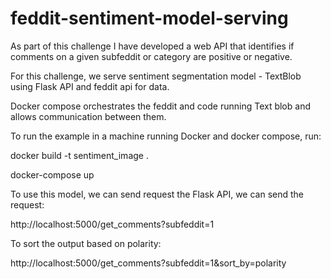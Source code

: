 
# feddit-sentiment-model-serving 

As part of this challenge I have developed a web API that identifies if comments on a given
subfeddit or category are positive or negative.

For this challenge, we serve sentiment segmentation model - TextBlob using Flask API and feddit api for data.

Docker compose orchestrates the feddit and code running Text blob and allows communication between them.

To run the example in a machine running Docker and docker compose, run:


docker build -t sentiment_image .

docker-compose up

To use this model, we can send request the Flask API, we can send the request:

http://localhost:5000/get_comments?subfeddit=1

To sort the output based on polarity:

http://localhost:5000/get_comments?subfeddit=1&sort_by=polarity
